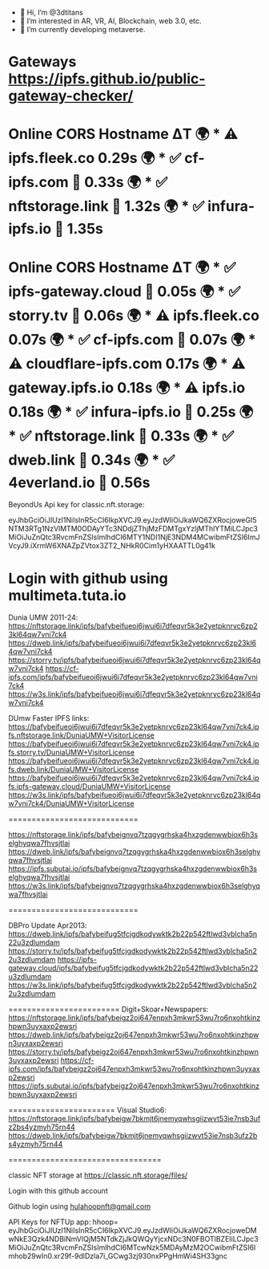 - 👋 Hi, I’m @3dtitans
- 👀 I’m interested in AR, VR, AI, Blockchain,  web 3.0, etc.
- 🌱 I’m currently developing metaverse. 

Gateways
https://ipfs.github.io/public-gateway-checker/
===========================
Online CORS Hostname 		ΔT
🌍 * ⚠️ ipfs.fleek.co 		0.29s
🌍 * ✅ cf-ipfs.com 💚 		0.33s
🌍 * ✅ nftstorage.link 💚 	1.32s
🌍 * ✅ infura-ipfs.io 💚 	1.35s
==================================
Online CORS Hostname 		ΔT
🌍 * ✅ ipfs-gateway.cloud 💚 	0.05s
🌍 * ✅ storry.tv 💚 		0.06s
🌍 * ⚠️ ipfs.fleek.co 		0.07s
🌍 * ✅ cf-ipfs.com 💚 		0.07s
🌍 * ⚠️ cloudflare-ipfs.com 	0.17s
🌍 * ⚠️ gateway.ipfs.io 		0.18s
🌍 * ⚠️ ipfs.io 			0.18s
🌍 * ✅ infura-ipfs.io 💚 	0.25s
🌍 * ✅ nftstorage.link 💚 	0.33s
🌍 * ✅ dweb.link 💚 		0.34s
🌍 * ✅ 4everland.io 💚 		0.56s
====================================

BeyondUs Api key for classic.nft.storage:

eyJhbGciOiJIUzI1NiIsInR5cCI6IkpXVCJ9.eyJzdWIiOiJkaWQ6ZXRocjoweGI5NTM3RTg1NzVlMTM0ODAyYTc3NDdjZThjMzFDMTgxYzljMThlYTMiLCJpc3MiOiJuZnQtc3RvcmFnZSIsImlhdCI6MTY1NDI1NjE3NDM4MCwibmFtZSI6ImJVcyJ9.iXrmW6XNAZpZVtox3ZT2_NHkR0Cim1yHXAATTL0g41k

Login with github using multimeta.tuta.io 
===========================

Dunia UMW 2011-24:
https://nftstorage.link/ipfs/bafybeifueoi6jwui6i7dfeqvr5k3e2yetpknrvc6zp23kl64qw7vni7ck4
https://dweb.link/ipfs/bafybeifueoi6jwui6i7dfeqvr5k3e2yetpknrvc6zp23kl64qw7vni7ck4
https://storry.tv/ipfs/bafybeifueoi6jwui6i7dfeqvr5k3e2yetpknrvc6zp23kl64qw7vni7ck4
https://cf-ipfs.com/ipfs/bafybeifueoi6jwui6i7dfeqvr5k3e2yetpknrvc6zp23kl64qw7vni7ck4
https://w3s.link/ipfs/bafybeifueoi6jwui6i7dfeqvr5k3e2yetpknrvc6zp23kl64qw7vni7ck4

DUmw Faster IPFS links:
https://bafybeifueoi6jwui6i7dfeqvr5k3e2yetpknrvc6zp23kl64qw7vni7ck4.ipfs.nftstorage.link/DuniaUMW+VisitorLicense
https://bafybeifueoi6jwui6i7dfeqvr5k3e2yetpknrvc6zp23kl64qw7vni7ck4.ipfs.storry.tv/DuniaUMW+VisitorLicense
https://bafybeifueoi6jwui6i7dfeqvr5k3e2yetpknrvc6zp23kl64qw7vni7ck4.ipfs.dweb.link/DuniaUMW+VisitorLicense
https://bafybeifueoi6jwui6i7dfeqvr5k3e2yetpknrvc6zp23kl64qw7vni7ck4.ipfs.ipfs-gateway.cloud/DuniaUMW+VisitorLicense
https://w3s.link/ipfs/bafybeifueoi6jwui6i7dfeqvr5k3e2yetpknrvc6zp23kl64qw7vni7ck4/DuniaUMW+VisitorLicense

============================

https://nftstorage.link/ipfs/bafybeignvq7tzqgygrhska4hxzgdenwwbiox6h3selghyqwa7fhvsjtlai
https://dweb.link/ipfs/bafybeignvq7tzqgygrhska4hxzgdenwwbiox6h3selghyqwa7fhvsjtlai
https://ipfs.subutai.io/ipfs/bafybeignvq7tzqgygrhska4hxzgdenwwbiox6h3selghyqwa7fhvsjtlai
https://w3s.link/ipfs/bafybeignvq7tzqgygrhska4hxzgdenwwbiox6h3selghyqwa7fhvsjtlai

============================

DBPro Update Apr2013:
https://dweb.link/ipfs/bafybeifug5tfcjgdkodywktk2b22p542ftlwd3vblcha5n22u3zdlumdam
https://storry.tv/ipfs/bafybeifug5tfcjgdkodywktk2b22p542ftlwd3vblcha5n22u3zdlumdam
https://ipfs-gateway.cloud/ipfs/bafybeifug5tfcjgdkodywktk2b22p542ftlwd3vblcha5n22u3zdlumdam
https://w3s.link/ipfs/bafybeifug5tfcjgdkodywktk2b22p542ftlwd3vblcha5n22u3zdlumdam

========================
Digit+Skoar+Newspapers:
https://nftstorage.link/ipfs/bafybeigz2oj647enpxh3mkwr53wu7ro6nxohtkinzhpwn3uyxaxp2ewsri
https://dweb.link/ipfs/bafybeigz2oj647enpxh3mkwr53wu7ro6nxohtkinzhpwn3uyxaxp2ewsri
https://storry.tv/ipfs/bafybeigz2oj647enpxh3mkwr53wu7ro6nxohtkinzhpwn3uyxaxp2ewsri
https://cf-ipfs.com/ipfs/bafybeigz2oj647enpxh3mkwr53wu7ro6nxohtkinzhpwn3uyxaxp2ewsri
https://ipfs.subutai.io/ipfs/bafybeigz2oj647enpxh3mkwr53wu7ro6nxohtkinzhpwn3uyxaxp2ewsri 

=======================
Visual Studio6:
https://nftstorage.link/ipfs/bafybeigw7bkmjt6jnemyqwhsgiizwvt53ie7nsb3ufz2bs4yzmyh75rn44
https://dweb.link/ipfs/bafybeigw7bkmjt6jnemyqwhsgiizwvt53ie7nsb3ufz2bs4yzmyh75rn44

=================================

classic NFT storage at https://classic.nft.storage/files/

Login with this github account

Github login using hulahoopnft@gmail.com

API Keys for NFTUp app: hhoop= eyJhbGciOiJIUzI1NiIsInR5cCI6IkpXVCJ9.eyJzdWIiOiJkaWQ6ZXRocjoweDMwNkE3Qzk4NDBiNmVlQjM5NTdkZjJkQWQyYjcxNDc3N0FBOTlBZEIiLCJpc3MiOiJuZnQtc3RvcmFnZSIsImlhdCI6MTcwNzk5MDAyMzM2OCwibmFtZSI6Imhob29wIn0.xr29f-9dlDzla7i_GCwg3zj930nxPPgHmWi4SH33gnc 

